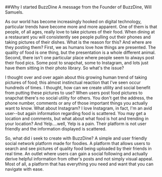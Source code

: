 ##Why I started BuzzDine
A message from the Founder of BuzzDine, Will Samuels.

As our world has become increasingly hooked on digital technology, particular trends have become more and more apparent. One of them is that people, of all ages, really love to take pictures of their food. When dining at a restaurant you will consistently see people pulling out their phones and taking pictures of their dishes. What is the reason for this? And where are they posting them? First, we as humans love how things are presented. The quality of food is one thing, but the presentation is a whole different animal. Second, there isn't one particular place where people seem to always post their food pics. Some post to snapchat, some to Instagram, and lots just have them sitting in their photo library. So what's the issue? 

I thought over and over again about this growing human trend of taking pictures of food; this almost instinctual reaction that I've seen occur hundreds of times. I thought, how can we create utility and social benefit from putting these pictures to use? When users post food pictures to snapchat there's no social utility for others. You don't get the address, the phone number, comments or any of those important things you actually want to know. What about Instagram? I love Instagram, in fact, I'm an avid user--but again information regarding food is scattered. You may get a location and comments, but what about what food is hot and trending in your location? And Yelp....well, Yelp is a pain. Their platform is not user friendly and the information displayed is scattered. 

So, what did i seek to create with BuzzDine? A simple and user friendly social network platform made for foodies. A platform that allows users to search and see pictures of quality food being uploaded by their friends in real time. An outlet where users can gain a social following and actually derive helpful information from other's posts and not simply visual appeal. Most of all, a platform that has everything you need and want that you can navigate with ease.